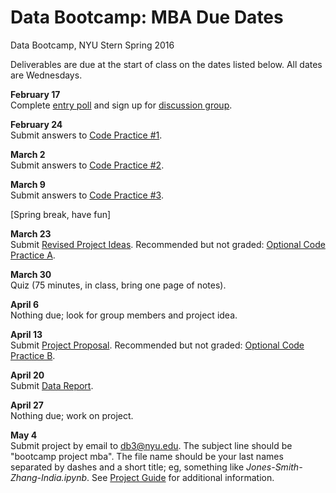 # Data Bootcamp:  MBA Due Dates 

Data Bootcamp, NYU Stern Spring 2016 

Deliverables are due at the start of class on the dates listed below.  All dates are Wednesdays.  

**February 17** <br> Complete [entry poll](https://docs.google.com/forms/d/1N7ugrqIQNHm_e1BLVAtaRMnC8SmSiTDMoYBy_0FYZic/viewform) and sign up for [discussion group](https://groups.google.com/forum/#!forum/nyu_data_bootcamp_mba).

**February 24** <br> Submit answers to [Code Practice #1](https://github.com/DaveBackus/Data_Bootcamp/blob/master/Documents/bootcamp_practice_1.pdf).

**March 2** <br> Submit answers to [Code Practice #2](https://github.com/DaveBackus/Data_Bootcamp/blob/master/Documents/bootcamp_practice_2.pdf). 

**March 9** <br> Submit answers to [Code Practice #3](https://github.com/DaveBackus/Data_Bootcamp/blob/master/Documents/bootcamp_practice_3.pdf). 


[Spring break, have fun]

**March 23** <br> Submit [Revised Project Ideas](https://github.com/DaveBackus/Data_Bootcamp/blob/master/Documents/bootcamp_project.pdf).  Recommended but not graded:  [Optional Code Practice A](https://github.com/DaveBackus/Data_Bootcamp/blob/master/Documents/bootcamp_practice_a.pdf). 

**March 30** <br> Quiz (75 minutes, in class, bring one page of notes). 

**April 6** <br> Nothing due; look for group members and project idea.   

**April 13** <br> Submit [Project Proposal](https://github.com/DaveBackus/Data_Bootcamp/blob/master/Documents/bootcamp_project.pdf).  Recommended but not graded: [Optional Code Practice B](https://github.com/DaveBackus/Data_Bootcamp/blob/master/Documents/bootcamp_practice_b.pdf).

**April 20** <br> Submit [Data Report](https://github.com/DaveBackus/Data_Bootcamp/blob/master/Documents/bootcamp_project.pdf).

**April 27** <br> Nothing due; work on project. 
   
**May 4** <br> Submit project by email to db3@nyu.edu. The subject line should be "bootcamp project mba".  The file name should be your last names separated by dashes and a short title;  eg, something like *Jones-Smith-Zhang-India.ipynb*. See [Project Guide](https://github.com/DaveBackus/Data_Bootcamp/blob/master/Documents/bootcamp_project.pdf) for additional information.

